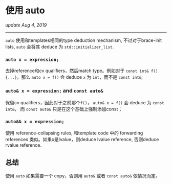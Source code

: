# 使用 auto
_update Aug 4, 2019_

---
`auto` 使用和templates相同的type deduction mechanism, 不过对于brace-init lists, `auto` 会将其 deduce 为 `std::initializer_list`.

### `auto x = expression;`
去掉reference和cv qualifiers，然后match type。例如对于 `const int& f(){...}`，那么 `auto x = f()` 会 deduce `x` 为 `int`，而不是 `const int&`;

### `auto& x = expression;` and `const auto&`
保留cv qualifiers，因此对于之前那个`f()`， `auto& x = f()` 会 deduce 为 `const int&`， 而 `const auto&` 只是在这个基础上强制添加const；

### `auto&& x = expression;`
使用 reference-collapsing rules, 和template
 code 中的 forwarding references 类似。如果x是lvalue，则deduce lvalue reference, 否则deduce rvalue reference.

## 总结
使用 `auto` 如果需要一个 copy，否则用 `auto&` 或者 `const auto&` 依情况而定。
